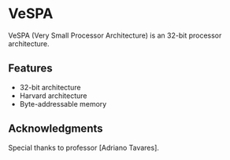 # VeSPA
VeSPA (Very Small Processor Architecture) is an 32-bit processor architecture.

## Features
- 32-bit architecture
- Harvard architecture
- Byte-addressable memory

## Acknowledgments
Special thanks to professor [Adriano Tavares].
